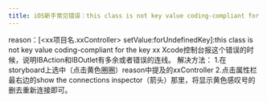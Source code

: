 ```yaml
---
title: iOS新手常见错误：this class is not key value coding-compliant for the key xx
---
```


reason：[<xx项目名.xxController> setValue:forUndefinedKey]:this class is not key value coding-compliant for the key xx
Xcode控制台报这个错误的时候，说明IBAction和IBOutlet有多余或者错误的连线。
解决方法：
1.在storyboard上选中（点击黄色圈圈）reason中提及的xxController
2.点击属性栏最右边的show the connections inspector（箭头）那里，将显示黄色感叹号的删去重新连接即可。
